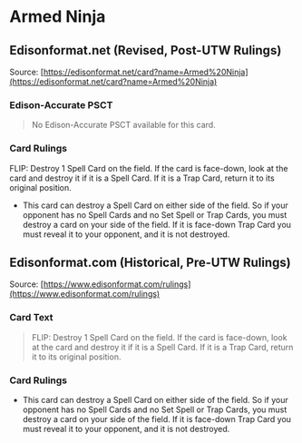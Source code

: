 # Armed Ninja

## Edisonformat.net (Revised, Post-UTW Rulings)

Source: [https://edisonformat.net/card?name=Armed%20Ninja](https://edisonformat.net/card?name=Armed%20Ninja)

### Edison-Accurate PSCT

> No Edison-Accurate PSCT available for this card.

### Card Rulings

FLIP: Destroy 1 Spell Card on the field. If the card is face-down, look at the card and destroy it if it is a Spell Card. If it is a Trap Card, return it to its original position.
*   This card can destroy a Spell Card on either side of the field. So if your opponent has no Spell Cards and no Set Spell or Trap Cards, you must destroy a card on your side of the field. If it is face-down Trap Card you must reveal it to your opponent, and it is not destroyed.


## Edisonformat.com (Historical, Pre-UTW Rulings)

Source: [https://www.edisonformat.com/rulings](https://www.edisonformat.com/rulings)

### Card Text

> FLIP: Destroy 1 Spell Card on the field. If the card is face-down, look at the card and destroy it if it is a Spell Card. If it is a Trap Card, return it to its original position.

### Card Rulings

*   This card can destroy a Spell Card on either side of the field. So if your opponent has no Spell Cards and no Set Spell or Trap Cards, you must destroy a card on your side of the field. If it is face-down Trap Card you must reveal it to your opponent, and it is not destroyed.


